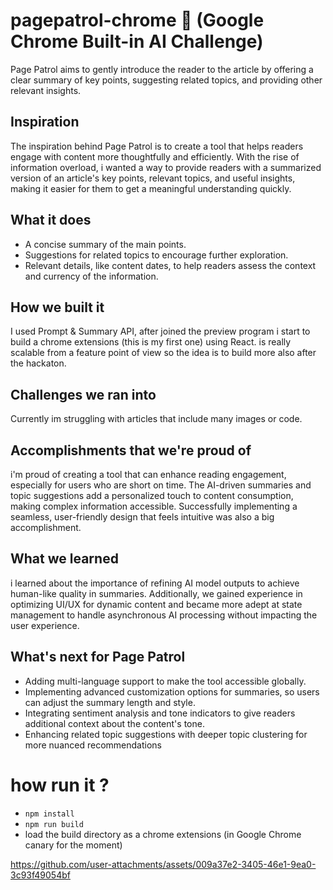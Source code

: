 
# pagepatrol-chrome 🧭 (Google Chrome Built-in AI Challenge)
Page Patrol aims to gently introduce the reader to the article by offering a clear summary of key points, suggesting related topics, and providing other relevant insights.

## Inspiration
The inspiration behind Page Patrol is to create a tool that helps readers engage with content more thoughtfully and efficiently. With the rise of information overload, i wanted a way to provide readers with a summarized version of an article's key points, relevant topics, and useful insights, making it easier for them to get a meaningful understanding quickly.

## What it does
-  A concise summary of the main points.
- Suggestions for related topics to encourage further exploration.
- Relevant details, like content dates, to help readers assess the context and currency of the information.

## How we built it
I used Prompt & Summary API, after joined the preview program i start to build a chrome extensions (this is my first one) using React. is really scalable from a feature point of view so the idea is to build more also after the hackaton.

## Challenges we ran into
Currently im struggling with articles that include many images or code. 

## Accomplishments that we're proud of
i'm proud of creating a tool that can enhance reading engagement, especially for users who are short on time. The AI-driven summaries and topic suggestions add a personalized touch to content consumption, making complex information accessible. Successfully implementing a seamless, user-friendly design that feels intuitive was also a big accomplishment.

## What we learned
i learned about the importance of refining AI model outputs to achieve human-like quality in summaries. Additionally, we gained experience in optimizing UI/UX for dynamic content and became more adept at state management to handle asynchronous AI processing without impacting the user experience.

## What's next for Page Patrol
- Adding multi-language support to make the tool accessible globally.
- Implementing advanced customization options for summaries, so users can adjust the summary length and style.
- Integrating sentiment analysis and tone indicators to give readers additional context about the content's tone.
- Enhancing related topic suggestions with deeper topic clustering for more nuanced recommendations

# how run it ? 
- ```npm install```
- ```npm run build```
- load the build directory as a chrome extensions (in Google Chrome canary for the moment)



https://github.com/user-attachments/assets/009a37e2-3405-46e1-9ea0-3c93f49054bf


